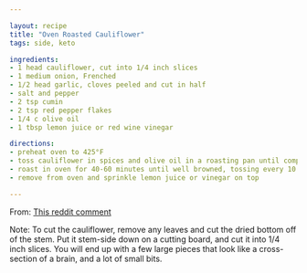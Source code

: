 ```yaml
---

layout: recipe
title: "Oven Roasted Cauliflower"
tags: side, keto

ingredients:
- 1 head cauliflower, cut into 1/4 inch slices
- 1 medium onion, Frenched
- 1/2 head garlic, cloves peeled and cut in half
- salt and pepper
- 2 tsp cumin
- 2 tsp red pepper flakes
- 1/4 c olive oil
- 1 tbsp lemon juice or red wine vinegar 

directions:
- preheat oven to 425°F
- toss cauliflower in spices and olive oil in a roasting pan until completely coated
- roast in oven for 40-60 minutes until well browned, tossing every 10 minutes
- remove from oven and sprinkle lemon juice or vinegar on top

---
```

From: <a href="https://www.reddit.com/r/ketorecipes/comments/l2x64s/comment/gkf7j3x/?utm_source=share&utm_medium=web2x&context=3">This reddit comment</a>

Note: To cut the cauliflower, remove any leaves and cut the dried bottom off of the stem. Put it stem-side down on a cutting board, and cut it into 1/4 inch slices. You will end up with a few large pieces that look like a cross-section of a brain, and a lot of small bits.
